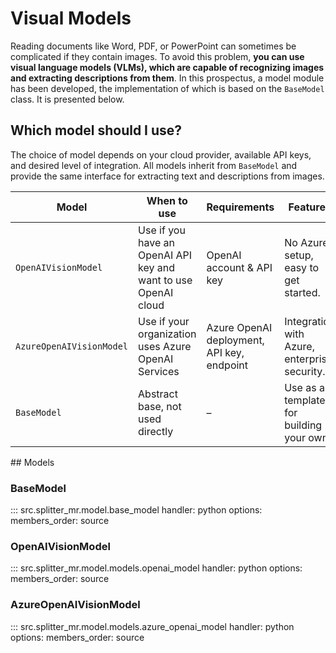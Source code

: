 # Visual Models

Reading documents like Word, PDF, or PowerPoint can sometimes be complicated if they contain images. To avoid this problem, **you can use visual language models (VLMs), which are capable of recognizing images and extracting descriptions from them**. In this prospectus, a model module has been developed, the implementation of which is based on the `BaseModel` class. It is presented below.

## Which model should I use?

The choice of model depends on your cloud provider, available API keys, and desired level of integration.
All models inherit from `BaseModel` and provide the same interface for extracting text and descriptions from images.

| Model                    | When to use                                                    | Requirements                               | Features                                     |
| ------------------------ | -------------------------------------------------------------- | ------------------------------------------ | -------------------------------------------- |
| `OpenAIVisionModel`      | Use if you have an OpenAI API key and want to use OpenAI cloud | OpenAI account & API key                   | No Azure setup, easy to get started.         |
| `AzureOpenAIVisionModel` | Use if your organization uses Azure OpenAI Services            | Azure OpenAI deployment, API key, endpoint | Integration with Azure, enterprise security. |
| `BaseModel`              | Abstract base, not used directly                               | –                                          | Use as a template for building your own.     |


## Models

### BaseModel

::: src.splitter_mr.model.base_model
    handler: python
    options:
      members_order: source

### OpenAIVisionModel

::: src.splitter_mr.model.models.openai_model
    handler: python
    options:
      members_order: source

### AzureOpenAIVisionModel

::: src.splitter_mr.model.models.azure_openai_model
    handler: python
    options:
      members_order: source